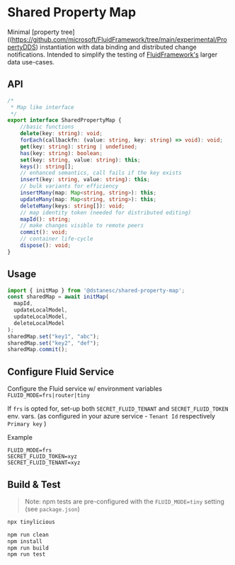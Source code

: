 # Shared Property Map

Minimal [property tree]((https://github.com/microsoft/FluidFramework/tree/main/experimental/PropertyDDS) instantiation with data binding and distributed change notifications. Intended to simplify the testing of [FluidFramework's](https://github.com/microsoft/FluidFramework) larger data use-cases.


## API

```ts
/*
 * Map like interface
 */
export interface SharedPropertyMap {
    //basic functions
    delete(key: string): void;
    forEach(callbackfn: (value: string, key: string) => void): void;
    get(key: string): string | undefined;
    has(key: string): boolean;
    set(key: string, value: string): this;
    keys(): string[];
    // enhanced semantics, call fails if the key exists
    insert(key: string, value: string): this;
    // bulk variants for efficiency
    insertMany(map: Map<string, string>): this;
    updateMany(map: Map<string, string>): this;
    deleteMany(keys: string[]): void;
    // map identity token (needed for distributed editing)
    mapId(): string;
    // make changes visible to remote peers
    commit(): void;
    // container life-cycle
    dispose(): void;
}
```

## Usage

```ts
import { initMap } from '@dstanesc/shared-property-map';
const sharedMap = await initMap(
  mapId,
  updateLocalModel,
  updateLocalModel,
  deleteLocalModel
);
sharedMap.set("key1", "abc");
sharedMap.set("key2", "def");
sharedMap.commit();
```

## Configure Fluid Service

Configure the Fluid service w/ environment variables `FLUID_MODE=frs|router|tiny`

If `frs` is opted for, set-up both `SECRET_FLUID_TENANT` and  `SECRET_FLUID_TOKEN` env. vars. (as configured in your azure service  - `Tenant Id` respectively `Primary key` )

Example

```
FLUID_MODE=frs
SECRET_FLUID_TOKEN=xyz
SECRET_FLUID_TENANT=xyz
```

## Build & Test

> Note: npm tests are pre-configured with the `FLUID_MODE=tiny` setting (see `package.json`)

```sh
npx tinylicious
```
```sh
npm run clean
npm install
npm run build
npm run test
```



